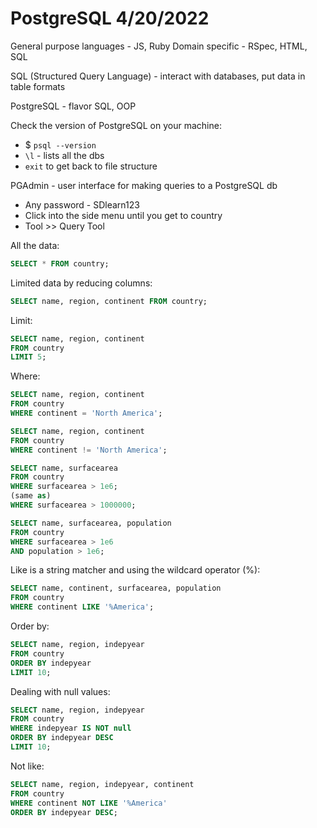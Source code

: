# PostgreSQL 4/20/2022


General purpose languages - JS, Ruby
Domain specific - RSpec, HTML, SQL

SQL (Structured Query Language) - interact with databases, put data in table formats

PostgreSQL - flavor SQL, OOP

Check the version of PostgreSQL on your machine:
- $ `psql --version`
- `\l` - lists all the dbs
- `exit` to get back to file structure

PGAdmin - user interface for making queries to a PostgreSQL db
- Any password - SDlearn123
- Click into the side menu until you get to country
- Tool >> Query Tool


All the data:
```sql
SELECT * FROM country;
```

Limited data by reducing columns:
```sql
SELECT name, region, continent FROM country;
```

Limit:
```sql
SELECT name, region, continent
FROM country
LIMIT 5;
```

Where:
```sql
SELECT name, region, continent
FROM country
WHERE continent = 'North America';
```

```sql
SELECT name, region, continent
FROM country
WHERE continent != 'North America';
```

```sql
SELECT name, surfacearea
FROM country
WHERE surfacearea > 1e6;
(same as)
WHERE surfacearea > 1000000;
```

```sql
SELECT name, surfacearea, population
FROM country
WHERE surfacearea > 1e6
AND population > 1e6;
```

Like is a string matcher and using the wildcard operator (%):
```sql
SELECT name, continent, surfacearea, population
FROM country
WHERE continent LIKE '%America';
```

Order by:
```sql
SELECT name, region, indepyear
FROM country
ORDER BY indepyear
LIMIT 10;
```

Dealing with null values:
```sql
SELECT name, region, indepyear
FROM country
WHERE indepyear IS NOT null
ORDER BY indepyear DESC
LIMIT 10;
```

Not like:
```sql
SELECT name, region, indepyear, continent
FROM country
WHERE continent NOT LIKE '%America'
ORDER BY indepyear DESC;
```
